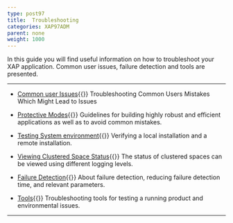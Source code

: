 ```yaml
---
type: post97
title:  Troubleshooting
categories: XAP97ADM
parent: none
weight: 1000
---
```

 
In this guide you will find useful information on how to troubleshoot your XAP application. Common user issues, failure detection and tools are presented.

<hr/>


- [Common user Issues](./troubleshooting-common-user-issues.html){{<wbr>}}
Troubleshooting Common Users Mistakes Which Might Lead to Issues

- [Protective Modes](./troubleshooting-protective-modes.html){{<wbr>}}
Guidelines for building highly  robust and efficient applications as well as to avoid common mistakes.

- [Testing System environment](./troubleshooting-testing-system-environment.html){{<wbr>}}
Verifying a local installation and a remote installation.

- [Viewing Clustered Space Status](./troubleshooting-viewing-clustered-space-status.html){{<wbr>}}
The status of clustered spaces can be viewed using different logging levels.

- [Failure Detection](./troubleshooting-failure-detection.html){{<wbr>}}
About failure detection, reducing failure detection time, and relevant parameters.

- [Tools](./troubleshooting-tools.html){{<wbr>}}
Troubleshooting tools for testing a running product and environmental issues.

<hr/>
